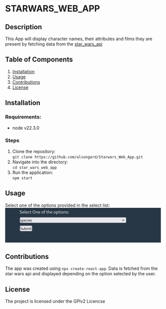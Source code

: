 # STARWARS_WEB_APP

## Description
This App will display character names, their attributes and films they are present by fetching data from the [star_wars_api](https://swapi.dev/)



## Table of Components

1. [Installation](#installation)  
2. [Usage](#usage)  
3. [Contributions](#contributions)  
4. [License](#license)  



## Installation

### Requirements:
- node v22.3.0

### Steps
1. Clone the repository:  
``git clone https://github.com/alsongard/Starwars_Web_App.git``  
1. Navigate into the directory:   
``cd star_wars_web_app``
1.  Run the application:  
``npm start``


## Usage
Select one of the options provided in the select list:  
![select_image](new_image.jpg)  
## Contributions
The app was created using ``npx create-react-app``. 
Data is fetched from the star wars api and displayed depending on the option selected by the user. 

## License
The project is licensed under the GPlv2 Licencse
